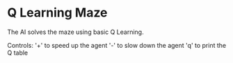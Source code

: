 # Q Learning Maze
The AI solves the maze using basic Q Learning.

Controls:
'+' to speed up the agent
'-' to slow down the agent
'q' to print the Q table
